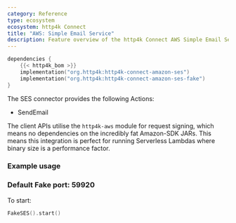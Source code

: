 ```yaml
---
category: Reference
type: ecosystem
ecosystem: http4k Connect
title: "AWS: Simple Email Service"
description: Feature overview of the http4k Connect AWS Simple Email Service modules
---
```


```kotlin
dependencies {
    {{< http4k_bom >}}
    implementation("org.http4k:http4k-connect-amazon-ses")
    implementation("org.http4k:http4k-connect-amazon-ses-fake")
}
```


The SES connector provides the following Actions:

* SendEmail

The client APIs utilise the `http4k-aws` module for request signing, which means no dependencies on the incredibly fat
Amazon-SDK JARs. This means this integration is perfect for running Serverless Lambdas where binary size is a
performance factor.

### Example usage

### Default Fake port: 59920

To start:

```kotlin
FakeSES().start()
```
